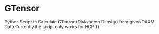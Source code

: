 # GTensor
Python Script to Calculate GTensor (Dislocation Density) from given DAXM Data
Currently the script only works for HCP Ti
